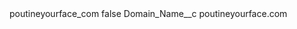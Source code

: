 <?xml version="1.0" encoding="UTF-8"?>
<CustomMetadata xmlns="http://soap.sforce.com/2006/04/metadata" xmlns:xsi="http://www.w3.org/2001/XMLSchema-instance" xmlns:xsd="http://www.w3.org/2001/XMLSchema">
    <label>poutineyourface_com</label>
    <protected>false</protected>
    <values>
        <field>Domain_Name__c</field>
        <value xsi:type="xsd:string">poutineyourface.com</value>
    </values>
</CustomMetadata>
